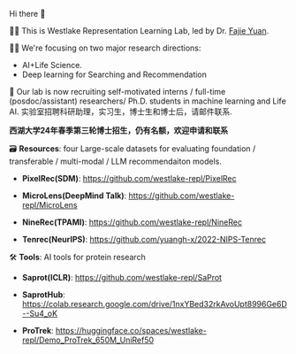 Hi there 👋

🙋‍♀️ This is Westlake Representation Learning Lab, led by Dr. [Fajie Yuan](https://fajieyuan.github.io/). 

👩‍💻 We're focusing on two major research directions: 

- AI+Life Science.
- Deep learning for Searching and Recommendation

🤗 Our lab is now recruiting self-motivated interns / full-time (posdoc/assistant) researchers/ Ph.D. students in machine learning and Life AI. 实验室招聘科研助理，实习生，博士生和博士后，请邮件联系.

 **西湖大学24年春季第三轮博士招生，仍有名额，欢迎申请和联系**

🗃️ **Resources**: four Large-scale datasets for evaluating foundation / transferable / multi-modal / LLM recommendaiton models.

-  **PixelRec(SDM)**: https://github.com/westlake-repl/PixelRec

-  **MicroLens(DeepMind Talk)**: https://github.com/westlake-repl/MicroLens
  
-  **NineRec(TPAMI)**: https://github.com/westlake-repl/NineRec 

-  **Tenrec(NeurIPS)**: https://github.com/yuangh-x/2022-NIPS-Tenrec

🛠️ **Tools**: AI tools for protein research

-  **Saprot(ICLR)**: https://github.com/westlake-repl/SaProt

-  **SaprotHub**: https://colab.research.google.com/drive/1nxYBed32rkAvoUpt8996Ge6D--Su4_oK

-  **ProTrek**: https://huggingface.co/spaces/westlake-repl/Demo_ProTrek_650M_UniRef50



